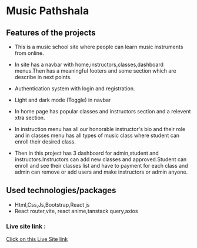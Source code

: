 
# Music Pathshala

## Features of the projects
- This is a music school site where people can learn music instruments from online.

- In site has a navbar with home,instructors,classes,dashboard menus.Then has a meaningful footers and some section which are describe in next points.

- Authentication system with login and registration.

- Light and dark mode (Toggle) in navbar

- In home page has popular classes and instructors section and a relevent xtra section.

- In instruction menu has all our honorable instructor's bio and their role and in classes menu has all types of music class where student can enroll their desired class.

- Then in this project has 3 dashboard for admin,student and instructors.Instructors can add new classes and approved.Student can enroll and see their classes list and have to payment for each class and admin can remove or add users and make instructors or admin anyone.

## Used technologies/packages
- Html,Css,Js,Bootstrap,React js
- React router,vite, react anime,tanstack query,axios

 ### Live site link : 
  [Click on this Live Site link](https://musicpathshala.netlify.app/) 
